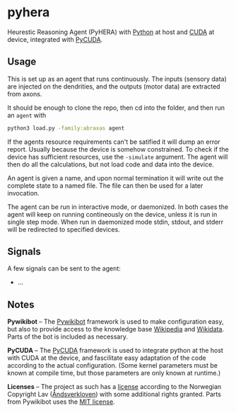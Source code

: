 # pyhera

Heurestic Reasoning Agent (PyHERA) with [Python](https://en.wikipedia.org/wiki/Python_(programming_language)) at host and [CUDA](https://en.wikipedia.org/wiki/CUDA) at device, integrated with [PyCUDA](https://documen.tician.de/pycuda/).

## Usage

This is set up as an agent that runs continuously. The inputs (sensory data) are injected on the dendrities, and the outputs (motor data) are extracted from axons.

It should be enough to clone the repo, then cd into the folder, and then run an `agent` with

```bash
python3 load.py -family:abraxas agent
```

If the agents resource requirements can't be satified it will dump an error report. Usually because the device is somehow constrained. To check if the device has sufficient resources, use the `-simulate` argument. The agent will then do all the calculations, but not load code and data into the device.

An agent is given a name, and upon normal termination it will write out the complete state to a named file. The file can then be used for a later invocation.

The agent can be run in interactive mode, or daemonized. In both cases the agent will keep on running contineously on the device, unless it is run in single step mode. When run in daemonized mode stdin, stdout, and stderr will be redirected to specified devices.

## Signals

A few signals can be sent to the agent:

  * …

## Notes

**Pywikibot** – The [Pywikibot](https://www.mediawiki.org/wiki/Manual:Pywikibot) framework is used to make configuration easy, but also to provide access to the knowledge base [Wikipedia](https://en.wikipedia.org/wiki/Wikipedia) and [Wikidata](https://en.wikipedia.org/wiki/Wikidata). Parts of the bot is included as necessary.

**PyCUDA** – The [PyCUDA](https://documen.tician.de/pycuda/) framework is used to integrate python at the host with CUDA at the device, and fascilitate easy adaptation of the code according to the actual configuration. (Some kernel parameters must be known at compile time, but those parameters are only known at runtime.)

**Licenses** – The project as such has a [license](./LICENSE.md) according to the Norwegian Copyright Lav ([Åndsverkloven](https://lovdata.no/dokument/NL/lov/2018-06-15-40)) with some additional rights granted. Parts from Pywikibot uses the [MIT license](https://opensource.org/licenses/MIT).
